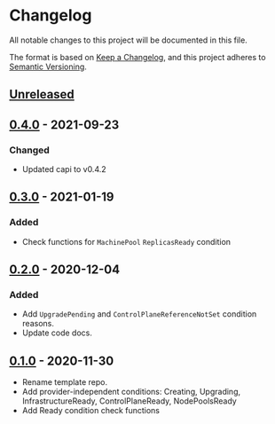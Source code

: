 # Changelog

All notable changes to this project will be documented in this file.

The format is based on [Keep a Changelog](https://keepachangelog.com/en/1.0.0/),
and this project adheres to [Semantic Versioning](https://semver.org/spec/v2.0.0.html).



## [Unreleased]

## [0.4.0] - 2021-09-23

### Changed

- Updated capi to v0.4.2

## [0.3.0] - 2021-01-19

### Added

- Check functions for `MachinePool` `ReplicasReady` condition

## [0.2.0] - 2020-12-04

### Added

- Add `UpgradePending` and `ControlPlaneReferenceNotSet` condition reasons.
- Update code docs.

## [0.1.0] - 2020-11-30

- Rename template repo.
- Add provider-independent conditions: Creating, Upgrading, InfrastructureReady, ControlPlaneReady, NodePoolsReady
- Add Ready condition check functions

[Unreleased]: https://github.com/giantswarm/conditions/compare/v0.4.0...HEAD
[0.4.0]: https://github.com/giantswarm/conditions/compare/v0.3.0...v0.4.0
[0.3.0]: https://github.com/giantswarm/conditions/compare/v0.2.0...v0.3.0
[0.2.0]: https://github.com/giantswarm/conditions/compare/v0.1.0...v0.2.0
[0.1.0]: https://github.com/giantswarm/conditions/releases/tag/v0.1.0

